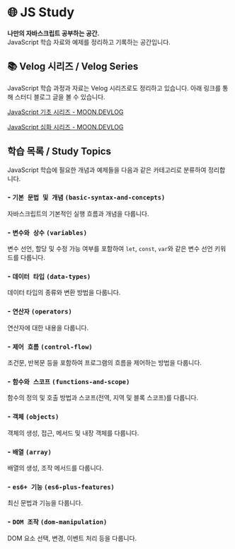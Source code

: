 # 🌐 JS Study

**나만의 자바스크립트 공부하는 공간.**  
JavaScript 학습 자료와 예제를 정리하고 기록하는 공간입니다.

## 📚 Velog 시리즈 / Velog Series

JavaScript 학습 과정과 자료는 Velog 시리즈로도 정리하고 있습니다. 아래 링크를 통해 스터디 블로그 글을 볼 수 있습니다.

[JavaScript 기초 시리즈 - MOON.DEVLOG](https://velog.io/@moon_dev/series/JavaScript-자바스크립트)

[JavaScript 심화 시리즈 - MOON.DEVLOG](https://velog.io/@moon_dev/series/JavaScript-심화)

## 학습 목록 / Study Topics

JavaScript 학습에 필요한 개념과 예제들을 다음과 같은 카테고리로 분류하여 정리합니다.

### - **`기본 문법 및 개념` `(basic-syntax-and-concepts)`**

자바스크립트의 기본적인 실행 흐름과 개념을 다룹니다.

### - **`변수와 상수` `(variables)`**

변수 선언, 할당 및 수정 가능 여부를 포함하여 `let`, `const`, `var`와 같은 변수 선언 키워드를 다룹니다.

### - **`데이터 타입` `(data-types)`**

데이터 타입의 종류와 변환 방법을 다룹니다.

### - **`연산자` `(operators)`**

연산자에 대한 내용을 다룹니다.

### - **`제어 흐름` `(control-flow)`**

조건문, 반복문 등을 포함하여 프로그램의 흐름을 제어하는 방법을 다룹니다.

### - **`함수와 스코프` `(functions-and-scope)`**

함수의 정의 및 호출 방법과 스코프(전역, 지역 및 블록 스코프)를 다룹니다.

### - **`객체` `(objects)`**

객체의 생성, 접근, 메서드 및 내장 객체를 다룹니다.

### - **`배열` `(array)`**

배열의 생성, 조작 메서드를 다룹니다.

### - **`es6+ 기능` `(es6-plus-features)`**

최신 문법과 기능을 다룹니다.

### - **`DOM 조작` `(dom-manipulation)`**

DOM 요소 선택, 변경, 이벤트 처리 등을 다룹니다.
